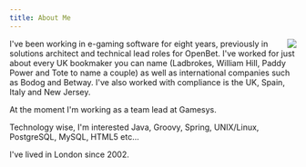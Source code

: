 ```yaml
---
title: About Me
---
```

<img src="/images/me.png" style="float:right"/>
I've been working in e-gaming software for eight years, previously in solutions architect and technical lead roles for OpenBet. I've worked for just about every UK bookmaker you can name (Ladbrokes, William Hill, Paddy Power and Tote to name a couple) as well as international companies such as Bodog and Betway. I've also worked with compliance is the UK, Spain, Italy and New Jersey.

At the moment I'm working as a team lead at Gamesys.

Technology wise, I'm interested Java, Groovy, Spring, UNIX/Linux, PostgreSQL, MySQL, HTML5 etc...

I've lived in London since 2002.

